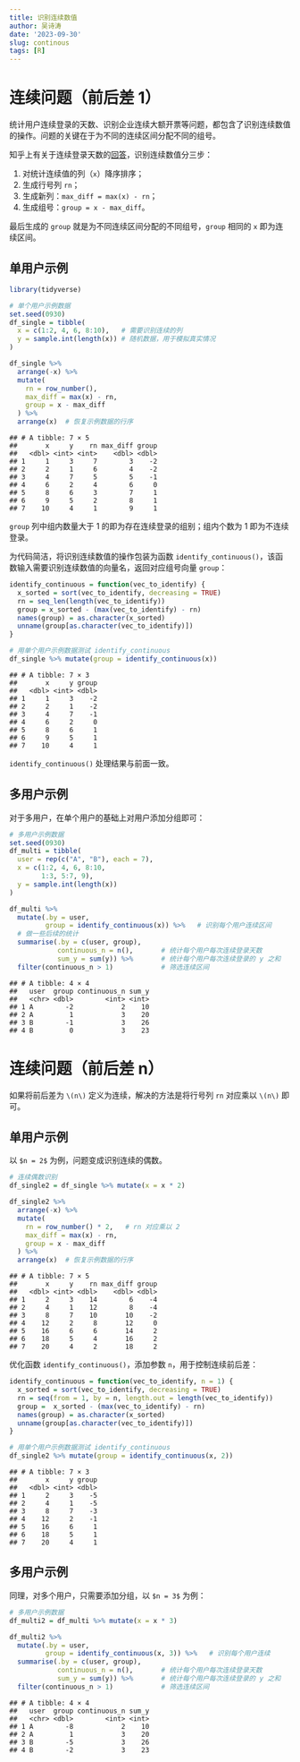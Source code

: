 ```yaml
---
title: 识别连续数值
author: 吴诗涛
date: '2023-09-30'
slug: continous
tags: [R]
---
```


# 连续问题（前后差 1）

统计用户连续登录的天数、识别企业连续大额开票等问题，都包含了识别连续数值的操作。问题的关键在于为不同的连续区间分配不同的组号。

知乎上有关于连续登录天数的[回答](https://zhuanlan.zhihu.com/p/49285570)，识别连续数值分三步：

1. 对统计连续值的列（`x`）降序排序；
1. 生成行号列 `rn`；
1. 生成新列：`max_diff = max(x) - rn`；
1. 生成组号：`group = x - max_diff`。

最后生成的 `group` 就是为不同连续区间分配的不同组号，`group` 相同的 `x` 即为连续区间。

## 单用户示例


```r
library(tidyverse)
```


```r
# 单个用户示例数据
set.seed(0930)
df_single = tibble(
  x = c(1:2, 4, 6, 8:10),   # 需要识别连续的列
  y = sample.int(length(x)) # 随机数据，用于模拟真实情况
)

df_single %>% 
  arrange(-x) %>% 
  mutate(
    rn = row_number(),
    max_diff = max(x) - rn,
    group = x - max_diff
  ) %>% 
  arrange(x)  # 恢复示例数据的行序
```

```
## # A tibble: 7 × 5
##       x     y    rn max_diff group
##   <dbl> <int> <int>    <dbl> <dbl>
## 1     1     3     7        3    -2
## 2     2     1     6        4    -2
## 3     4     7     5        5    -1
## 4     6     2     4        6     0
## 5     8     6     3        7     1
## 6     9     5     2        8     1
## 7    10     4     1        9     1
```

`group` 列中组内数量大于 1 的即为存在连续登录的组别；组内个数为 1 即为不连续登录。

为代码简洁，将识别连续数值的操作包装为函数 `identify_continuous()`，该函数输入需要识别连续数值的向量名，返回对应组号向量 `group`：


```r
identify_continuous = function(vec_to_identify) {
  x_sorted = sort(vec_to_identify, decreasing = TRUE)
  rn = seq_len(length(vec_to_identify))
  group = x_sorted - (max(vec_to_identify) - rn)
  names(group) = as.character(x_sorted)
  unname(group[as.character(vec_to_identify)])
}

# 用单个用户示例数据测试 identify_continuous
df_single %>% mutate(group = identify_continuous(x))
```

```
## # A tibble: 7 × 3
##       x     y group
##   <dbl> <int> <dbl>
## 1     1     3    -2
## 2     2     1    -2
## 3     4     7    -1
## 4     6     2     0
## 5     8     6     1
## 6     9     5     1
## 7    10     4     1
```

`identify_continuous()` 处理结果与前面一致。

## 多用户示例

对于多用户，在单个用户的基础上对用户添加分组即可：


```r
# 多用户示例数据
set.seed(0930)
df_multi = tibble(
  user = rep(c("A", "B"), each = 7),
  x = c(1:2, 4, 6, 8:10,
        1:3, 5:7, 9),
  y = sample.int(length(x))
)

df_multi %>% 
  mutate(.by = user,
         group = identify_continuous(x)) %>%   # 识别每个用户连续区间
  # 做一些后续的统计
  summarise(.by = c(user, group),
            continuous_n = n(),       # 统计每个用户每次连续登录天数
            sum_y = sum(y)) %>%       # 统计每个用户每次连续登录的 y 之和
  filter(continuous_n > 1)            # 筛选连续区间
```

```
## # A tibble: 4 × 4
##   user  group continuous_n sum_y
##   <chr> <dbl>        <int> <int>
## 1 A        -2            2    10
## 2 A         1            3    20
## 3 B        -1            3    26
## 4 B         0            3    23
```

# 连续问题（前后差 n）

如果将前后差为 `\(n\)` 定义为连续，解决的方法是将行号列 `rn` 对应乘以 `\(n\)` 即可。

## 单用户示例

以 `$n = 2$` 为例，问题变成识别连续的偶数。


```r
# 连续偶数识别
df_single2 = df_single %>% mutate(x = x * 2)

df_single2 %>% 
  arrange(-x) %>% 
  mutate(
    rn = row_number() * 2,   # rn 对应乘以 2
    max_diff = max(x) - rn,
    group = x - max_diff
  ) %>% 
  arrange(x)  # 恢复示例数据的行序
```

```
## # A tibble: 7 × 5
##       x     y    rn max_diff group
##   <dbl> <int> <dbl>    <dbl> <dbl>
## 1     2     3    14        6    -4
## 2     4     1    12        8    -4
## 3     8     7    10       10    -2
## 4    12     2     8       12     0
## 5    16     6     6       14     2
## 6    18     5     4       16     2
## 7    20     4     2       18     2
```

优化函数 `identify_continuous()`，添加参数 `n`，用于控制连续前后差：


```r
identify_continuous = function(vec_to_identify, n = 1) {
  x_sorted = sort(vec_to_identify, decreasing = TRUE)
  rn = seq(from = 1, by = n, length.out = length(vec_to_identify))
  group =  x_sorted - (max(vec_to_identify) - rn)
  names(group) = as.character(x_sorted)
  unname(group[as.character(vec_to_identify)])
}

# 用单个用户示例数据测试 identify_continuous
df_single2 %>% mutate(group = identify_continuous(x, 2))
```

```
## # A tibble: 7 × 3
##       x     y group
##   <dbl> <int> <dbl>
## 1     2     3    -5
## 2     4     1    -5
## 3     8     7    -3
## 4    12     2    -1
## 5    16     6     1
## 6    18     5     1
## 7    20     4     1
```

## 多用户示例

同理，对多个用户，只需要添加分组，以 `$n = 3$` 为例：


```r
# 多用户示例数据
df_multi2 = df_multi %>% mutate(x = x * 3)

df_multi2 %>% 
  mutate(.by = user,
         group = identify_continuous(x, 3)) %>%   # 识别每个用户连续
  summarise(.by = c(user, group),
            continuous_n = n(),       # 统计每个用户每次连续登录天数
            sum_y = sum(y)) %>%       # 统计每个用户每次连续登录的 y 之和
  filter(continuous_n > 1)            # 筛选连续区间
```

```
## # A tibble: 4 × 4
##   user  group continuous_n sum_y
##   <chr> <dbl>        <int> <int>
## 1 A        -8            2    10
## 2 A         1            3    20
## 3 B        -5            3    26
## 4 B        -2            3    23
```
